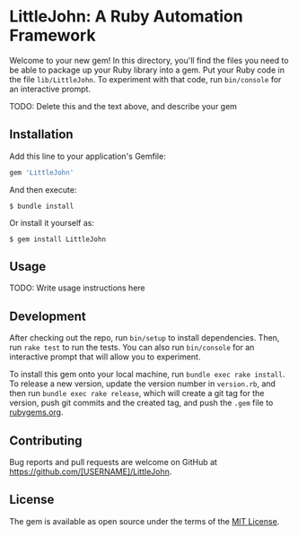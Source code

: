 # LittleJohn: A Ruby Automation Framework

Welcome to your new gem! In this directory, you'll find the files you need to be able to package up your Ruby library into a gem. Put your Ruby code in the file `lib/LittleJohn`. To experiment with that code, run `bin/console` for an interactive prompt.

TODO: Delete this and the text above, and describe your gem

## Installation

Add this line to your application's Gemfile:

```ruby
gem 'LittleJohn'
```

And then execute:

    $ bundle install

Or install it yourself as:

    $ gem install LittleJohn

## Usage

TODO: Write usage instructions here

## Development

After checking out the repo, run `bin/setup` to install dependencies. Then, run `rake test` to run the tests. You can also run `bin/console` for an interactive prompt that will allow you to experiment.

To install this gem onto your local machine, run `bundle exec rake install`. To release a new version, update the version number in `version.rb`, and then run `bundle exec rake release`, which will create a git tag for the version, push git commits and the created tag, and push the `.gem` file to [rubygems.org](https://rubygems.org).

## Contributing

Bug reports and pull requests are welcome on GitHub at https://github.com/[USERNAME]/LittleJohn.

## License

The gem is available as open source under the terms of the [MIT License](https://opensource.org/licenses/MIT).
